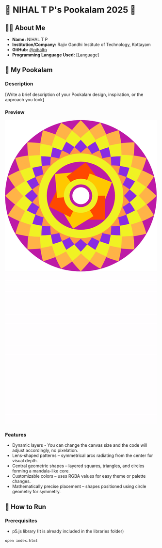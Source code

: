 # 🌸 NIHAL T P's Pookalam 2025 🌸

## 👨‍💻 About Me

- **Name:** NIHAL T P
- **Institution/Company:** Rajiv Gandhi Institute of Technology, Kottayam
- **GitHub:** [@nihaltp](https://github.com/nihaltp)
- **Programming Language Used:** [Language]

## 🎨 My Pookalam

### Description

[Write a brief description of your Pookalam design, inspiration, or the approach you took]

### Preview

<img src="my_pookkalam.png" width="500" style="display:inline-block; margin-right:10px;">
<img src="animation.gif" width="500" style="display:inline-block;">

### Features

- Dynamic layers - You can change the canvas size and the code will adjust accordingly, no pixelation.
- Lens-shaped patterns – symmetrical arcs radiating from the center for visual depth.
- Central geometric shapes – layered squares, triangles, and circles forming a mandala-like core.
- Customizable colors – uses RGBA values for easy theme or palette changes.
- Mathematically precise placement – shapes positioned using circle geometry for symmetry.

## 🚀 How to Run

### Prerequisites

- p5.js library (It is already included in the libraries folder)

```bash
open index.html
```
